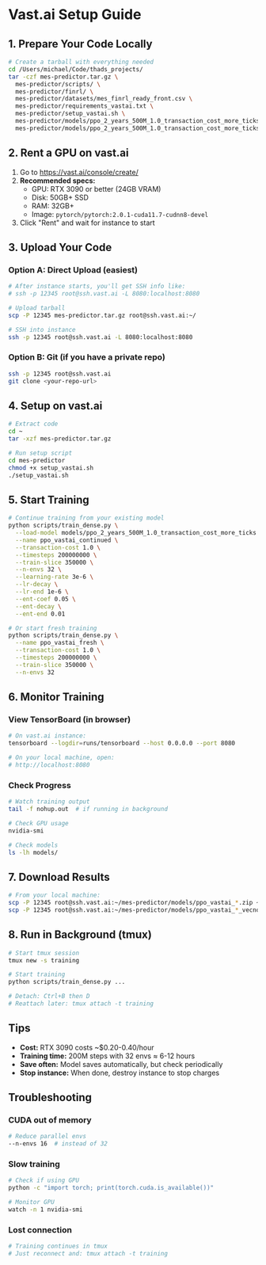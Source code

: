# Vast.ai Setup Guide

## 1. Prepare Your Code Locally

```bash
# Create a tarball with everything needed
cd /Users/michael/Code/thads_projects/
tar -czf mes-predictor.tar.gz \
  mes-predictor/scripts/ \
  mes-predictor/finrl/ \
  mes-predictor/datasets/mes_finrl_ready_front.csv \
  mes-predictor/requirements_vastai.txt \
  mes-predictor/setup_vastai.sh \
  mes-predictor/models/ppo_2_years_500M_1.0_transaction_cost_more_ticks.zip \
  mes-predictor/models/ppo_2_years_500M_1.0_transaction_cost_more_ticks_vecnormalize.pkl
```

## 2. Rent a GPU on vast.ai

1. Go to https://vast.ai/console/create/
2. **Recommended specs:**
   - GPU: RTX 3090 or better (24GB VRAM)
   - Disk: 50GB+ SSD
   - RAM: 32GB+
   - Image: `pytorch/pytorch:2.0.1-cuda11.7-cudnn8-devel`
3. Click "Rent" and wait for instance to start

## 3. Upload Your Code

### Option A: Direct Upload (easiest)
```bash
# After instance starts, you'll get SSH info like:
# ssh -p 12345 root@ssh.vast.ai -L 8080:localhost:8080

# Upload tarball
scp -P 12345 mes-predictor.tar.gz root@ssh.vast.ai:~/

# SSH into instance
ssh -p 12345 root@ssh.vast.ai -L 8080:localhost:8080
```

### Option B: Git (if you have a private repo)
```bash
ssh -p 12345 root@ssh.vast.ai
git clone <your-repo-url>
```

## 4. Setup on vast.ai

```bash
# Extract code
cd ~
tar -xzf mes-predictor.tar.gz

# Run setup script
cd mes-predictor
chmod +x setup_vastai.sh
./setup_vastai.sh
```

## 5. Start Training

```bash
# Continue training from your existing model
python scripts/train_dense.py \
  --load-model models/ppo_2_years_500M_1.0_transaction_cost_more_ticks \
  --name ppo_vastai_continued \
  --transaction-cost 1.0 \
  --timesteps 200000000 \
  --train-slice 350000 \
  --n-envs 32 \
  --learning-rate 3e-6 \
  --lr-decay \
  --lr-end 1e-6 \
  --ent-coef 0.05 \
  --ent-decay \
  --ent-end 0.01

# Or start fresh training
python scripts/train_dense.py \
  --name ppo_vastai_fresh \
  --transaction-cost 1.0 \
  --timesteps 200000000 \
  --train-slice 350000 \
  --n-envs 32
```

## 6. Monitor Training

### View TensorBoard (in browser)
```bash
# On vast.ai instance:
tensorboard --logdir=runs/tensorboard --host 0.0.0.0 --port 8080

# On your local machine, open:
# http://localhost:8080
```

### Check Progress
```bash
# Watch training output
tail -f nohup.out  # if running in background

# Check GPU usage
nvidia-smi

# Check models
ls -lh models/
```

## 7. Download Results

```bash
# From your local machine:
scp -P 12345 root@ssh.vast.ai:~/mes-predictor/models/ppo_vastai_*.zip ~/Downloads/
scp -P 12345 root@ssh.vast.ai:~/mes-predictor/models/ppo_vastai_*_vecnormalize.pkl ~/Downloads/
```

## 8. Run in Background (tmux)

```bash
# Start tmux session
tmux new -s training

# Start training
python scripts/train_dense.py ...

# Detach: Ctrl+B then D
# Reattach later: tmux attach -t training
```

## Tips

- **Cost:** RTX 3090 costs ~$0.20-0.40/hour
- **Training time:** 200M steps with 32 envs ≈ 6-12 hours
- **Save often:** Model saves automatically, but check periodically
- **Stop instance:** When done, destroy instance to stop charges

## Troubleshooting

### CUDA out of memory
```bash
# Reduce parallel envs
--n-envs 16  # instead of 32
```

### Slow training
```bash
# Check if using GPU
python -c "import torch; print(torch.cuda.is_available())"

# Monitor GPU
watch -n 1 nvidia-smi
```

### Lost connection
```bash
# Training continues in tmux
# Just reconnect and: tmux attach -t training
```
